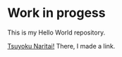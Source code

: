 # Work in progess

This is my Hello World repository.

[Tsuyoku Naritai!](https://www.lesswrong.com/posts/DoLQN5ryZ9XkZjq5h/tsuyoku-naritai-i-want-to-become-stronger) There, I made a link.
